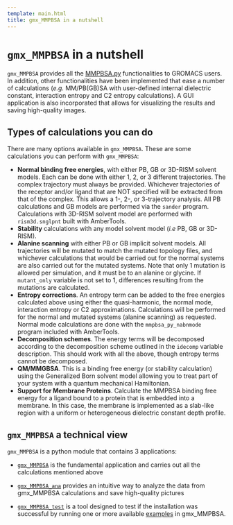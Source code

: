 ```yaml
---
template: main.html
title: gmx_MMPBSA in a nutshell
---
```


# `gmx_MMPBSA` in a nutshell
`gmx_MMPBSA` provides all the [MMPBSA.py][1] functionalities to GROMACS users. 
In addition, other functionalities have been implemented that ease a number of calculations (_e.g._ MM/PB(GB)SA 
with user-defined internal dielectric constant, interaction entropy and C2 entropy calculations). A GUI application is 
also incorporated that allows for visualizing the results and saving high-quality images.

## Types of calculations you can do
There are many options available in `gmx_MMPBSA`. These are some calculations you can perform with `gmx_MMPBSA`:

* **Normal binding free energies**, with either PB, GB or 3D-RISM solvent models. Each can be done with either
1, 2, or 3 different trajectories. The complex trajectory must always be provided. Whichever trajectories of the 
receptor and/or ligand that are NOT specified will be extracted from that of the complex. This allows a 1-, 
2-, or 3-trajectory analysis. All PB calculations and GB models are performed via the `sander` program. Calculations 
with 3D-RISM solvent model are performed with `rism3d.snglpnt` built with AmberTools.
* **Stability** calculations with any model solvent model (_i.e_ PB, GB or 3D-RISM).
* **Alanine scanning** with either PB or GB implicit solvent models. All trajectories will be mutated to match
the mutated topology files, and whichever calculations that would be carried out for the normal systems are
also carried out for the mutated systems. Note that only 1 mutation is allowed per simulation, and it must
be to an alanine or glycine. If `mutant_only` variable is not set to 1, differences resulting from the mutations are 
calculated.
* **Entropy corrections**. An entropy term can be added to the free energies calculated above using either the
quasi-harmonic, the normal mode, interaction entropy or C2 approximations. Calculations will be performed for the normal 
and mutated systems (alanine scanning) as requested. Normal mode calculations are done with the
`mmpbsa_py_nabnmode` program included with AmberTools.
* **Decomposition schemes**. The energy terms will be decomposed according to the decomposition scheme
outlined in the `idecomp` variable description. This should work with all the above, though entropy terms
cannot be decomposed.
* **QM/MMGBSA**. This is a binding free energy (or stability calculation) using the Generalized Born solvent
model allowing you to treat part of your system with a quantum mechanical Hamiltonian.
* **Support for Membrane Proteins**. Calculate the MMPBSA binding free energy for a ligand bound to a protein
that is embedded into a membrane. In this case, the membrane is implemented as a slab-like region with a uniform or 
heterogeneous dielectric constant depth profile.
  

## `gmx_MMPBSA` a technical view
`gmx_MMPBSA` is a python module that contains 3 applications: 

* [`gmx_MMPBSA`][5] is the fundamental application and carries out all the calculations mentioned above
* [`gmx_MMPBSA_ana`][6] provides an intuitive way to analyze the data from gmx_MMPBSA calculations and save 
  high-quality pictures
* [`gmx_MMPBSA_test`][7] is a tool designed to test if the installation was successful by running one or more available 
  [examples][4] in gmx_MMPBSA.


  [1]: https://pubs.acs.org/doi/10.1021/ct300418h
  [2]: advanced.md#advanced-options
  [3]: #types-of-calculations-you-can-do
  [4]: examples/README.md
  [5]: gmx_MMPBSA_running.md
  [6]: gmx_MMPBSA_ana_running.md
  [7]: examples/gmx_MMPBSA_test.md#running-gmx_mmpbsa_test